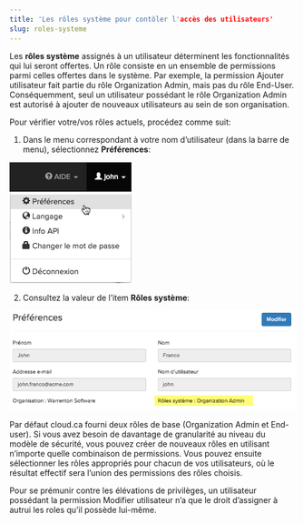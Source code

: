 ```yaml
---
title: 'Les rôles système pour contôler l'accès des utilisateurs'
slug: roles-systeme
---
```



Les **rôles système** assignés à un utilisateur déterminent les fonctionnalités qui lui seront offertes. Un rôle consiste en un ensemble de permissions parmi celles offertes dans le système. Par exemple, la permission Ajouter utilisateur fait partie du rôle Organization Admin, mais pas du rôle End-User. Conséquemment, seul un utilisateur possédant le rôle Organization Admin est autorisé à ajouter de nouveaux utilisateurs au sein de son organisation.

Pour vérifier votre/vos rôles actuels, procédez comme suit:

1. Dans le menu correspondant à votre nom d’utilisateur (dans la barre de menu), sélectionnez **Préférences**:

![Préférences](/assets/preferences-fr.png)

2. Consultez la valeur de l’item **Rôles système**:

![Page Préférences](/assets/preferences-edit-fr.png)

Par défaut cloud.ca fourni deux rôles de base (Organization Admin et End-user). Si vous avez besoin de davantage de granularité au niveau du modèle de sécurité, vous pouvez créer de nouveaux rôles en utilisant n’importe quelle combinaison de permissions. Vous pouvez ensuite sélectionner les rôles appropriés pour chacun de vos utilisateurs, où le résultat effectif sera l’union des permissions des rôles choisis.

Pour se prémunir contre les élévations de privilèges, un utilisateur possédant la permission Modifier utilisateur n’a que le droit d’assigner à autrui les roles qu’il possède lui-même.

